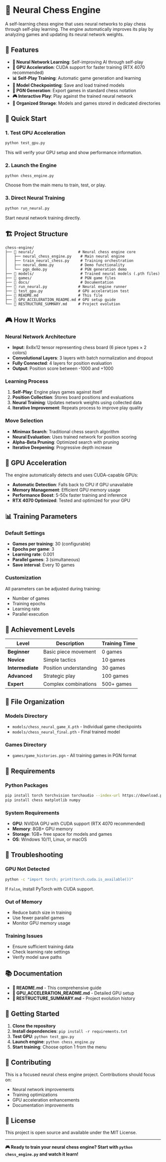 # 🧠 Neural Chess Engine

A self-learning chess engine that uses neural networks to play chess through self-play learning. The engine automatically improves its play by analyzing games and updating its neural network weights.

## 🚀 Features

- **🧠 Neural Network Learning**: Self-improving AI through self-play
- **🚀 GPU Acceleration**: CUDA support for faster training (RTX 4070 recommended)
- **📊 Self-Play Training**: Automatic game generation and learning
- **💾 Model Checkpointing**: Save and load trained models
- **📜 PGN Generation**: Export games in standard chess notation
- **🎮 Interactive Play**: Play against the trained neural network
- **📁 Organized Storage**: Models and games stored in dedicated directories

## 🎯 Quick Start

### 1. **Test GPU Acceleration**

```bash
python test_gpu.py
```

This will verify your GPU setup and show performance information.

### 2. **Launch the Engine**

```bash
python chess_engine.py
```

Choose from the main menu to train, test, or play.

### 3. **Direct Neural Training**

```bash
python run_neural.py
```

Start neural network training directly.

## 🏗️ Project Structure

```
chess-engine/
├── 🧠 neural/                    # Neural chess engine core
│   ├── neural_chess_engine.py    # Main neural engine
│   ├── train_neural_chess.py     # Training orchestration
│   ├── neural_demo.py            # Demo functionality
│   └── pgn_demo.py               # PGN generation demo
├── 📁 models/                     # Trained neural models (.pth files)
├── 📁 games/                      # PGN game files
├── 📁 docs/                       # Documentation
├── 🚀 run_neural.py              # Neural engine runner
├── 🧪 test_gpu.py                # GPU acceleration test
├── 📖 README.md                  # This file
├── 🚀 GPU_ACCELERATION_README.md # GPU setup guide
└── 🔄 RESTRUCTURE_SUMMARY.md     # Project evolution
```

## 🎮 How It Works

### **Neural Network Architecture**

- **Input**: 8x8x12 tensor representing chess board (6 piece types × 2 colors)
- **Convolutional Layers**: 3 layers with batch normalization and dropout
- **Fully Connected**: 4 layers for position evaluation
- **Output**: Position score between -1000 and +1000

### **Learning Process**

1. **Self-Play**: Engine plays games against itself
2. **Position Collection**: Stores board positions and evaluations
3. **Neural Training**: Updates network weights using collected data
4. **Iterative Improvement**: Repeats process to improve play quality

### **Move Selection**

- **Minimax Search**: Traditional chess search algorithm
- **Neural Evaluation**: Uses trained network for position scoring
- **Alpha-Beta Pruning**: Optimized search with pruning
- **Iterative Deepening**: Progressive depth increase

## 🚀 GPU Acceleration

The engine automatically detects and uses CUDA-capable GPUs:

- **Automatic Detection**: Falls back to CPU if GPU unavailable
- **Memory Management**: Efficient GPU memory usage
- **Performance Boost**: 5-50x faster training and inference
- **RTX 4070 Optimized**: Tested and optimized for your GPU

## 📊 Training Parameters

### **Default Settings**

- **Games per training**: 30 (configurable)
- **Epochs per game**: 3
- **Learning rate**: 0.001
- **Parallel games**: 3 (simultaneous)
- **Save interval**: Every 10 games

### **Customization**

All parameters can be adjusted during training:

- Number of games
- Training epochs
- Learning rate
- Parallel execution

## 🎯 Achievement Levels

| Level            | Description            | Training Time |
| ---------------- | ---------------------- | ------------- |
| **Beginner**     | Basic piece movement   | 0 games       |
| **Novice**       | Simple tactics         | 10 games      |
| **Intermediate** | Position understanding | 30 games      |
| **Advanced**     | Strategic play         | 100 games     |
| **Expert**       | Complex combinations   | 500+ games    |

## 📁 File Organization

### **Models Directory**

- `models/chess_neural_game_X.pth` - Individual game checkpoints
- `models/chess_neural_final.pth` - Final trained model

### **Games Directory**

- `games/game_histories.pgn` - All training games in PGN format

## 🔧 Requirements

### **Python Packages**

```bash
pip install torch torchvision torchaudio --index-url https://download.pytorch.org/whl/cu118
pip install chess matplotlib numpy
```

### **System Requirements**

- **GPU**: NVIDIA GPU with CUDA support (RTX 4070 recommended)
- **Memory**: 8GB+ GPU memory
- **Storage**: 1GB+ free space for models and games
- **OS**: Windows 10/11, Linux, or macOS

## 🚨 Troubleshooting

### **GPU Not Detected**

```bash
python -c "import torch; print(torch.cuda.is_available())"
```

If `False`, install PyTorch with CUDA support.

### **Out of Memory**

- Reduce batch size in training
- Use fewer parallel games
- Monitor GPU memory usage

### **Training Issues**

- Ensure sufficient training data
- Check learning rate settings
- Verify model save paths

## 📚 Documentation

- **📖 README.md** - This comprehensive guide
- **🚀 GPU_ACCELERATION_README.md** - Detailed GPU setup
- **🔄 RESTRUCTURE_SUMMARY.md** - Project evolution history

## 🎉 Getting Started

1. **Clone the repository**
2. **Install dependencies**: `pip install -r requirements.txt`
3. **Test GPU**: `python test_gpu.py`
4. **Launch engine**: `python chess_engine.py`
5. **Start training**: Choose option 1 from the menu

## 🤝 Contributing

This is a focused neural chess engine project. Contributions should focus on:

- Neural network improvements
- Training optimizations
- GPU acceleration enhancements
- Documentation improvements

## 📄 License

This project is open source and available under the MIT License.

---

**🎮 Ready to train your neural chess engine? Start with `python chess_engine.py` and watch it learn!**
